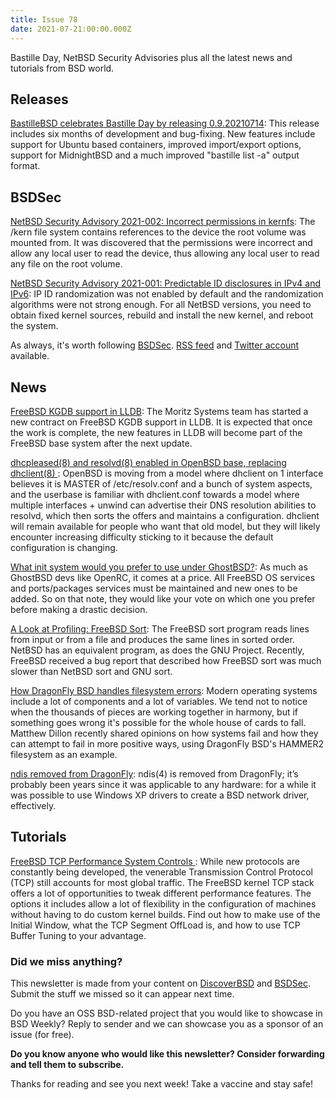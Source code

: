 ```yaml
---
title: Issue 78
date: 2021-07-21:00:00.000Z
---
```


Bastille Day, NetBSD Security Advisories plus all the latest news and tutorials from BSD world.

<!-- more -->

## Releases

[BastilleBSD celebrates Bastille Day by releasing 0.9.20210714](https://github.com/BastilleBSD/bastille/releases/tag/0.9.20210714?utm_source=bsdweekly): This release includes six months of development and bug-fixing. New features include support for Ubuntu based containers, improved import/export options, support for MidnightBSD and a much improved "bastille list -a" output format.

## BSDSec

[NetBSD Security Advisory 2021-002: Incorrect permissions in kernfs](https://bsdsec.net/articles/netbsd-security-advisory-2021-002-incorrect-permissions-in-kernfs?utm_source=bsdweekly): The /kern file system contains references to the device the root volume was mounted from. It was discovered that the permissions were incorrect and allow any local user to read the device, thus allowing any local user to read any file on the root volume.

[NetBSD Security Advisory 2021-001: Predictable ID disclosures in IPv4 and IPv6](https://bsdsec.net/articles/netbsd-security-advisory-2021-001-predictable-id-disclosures-in-ipv4-and-ipv6-2a28ead9-1339-4e99-ab76-9f59bb2805ed?utm_source=bsdweekly): IP ID randomization was not enabled by default and the randomization algorithms were not strong enough. For all NetBSD versions, you need to obtain fixed kernel sources, rebuild and install the new kernel, and reboot the system.

As always, it's worth following [BSDSec](https://bsdsec.net). [RSS feed](https://bsdsec.net/articles.atom) and [Twitter account](https://twitter.com/bsdsec) available.

## News

[FreeBSD KGDB support in LLDB](https://www.moritz.systems/blog/freebsd-kgdb-support-in-lldb/?utm_source=bsdweekly): The Moritz Systems team has started a new contract on FreeBSD KGDB support in LLDB. It is expected that once the work is complete, the new features in LLDB will become part of the FreeBSD base system after the next update.

[dhcpleased(8) and resolvd(8) enabled in OpenBSD base, replacing dhclient(8) ](https://undeadly.org/cgi?action=article;sid=20210717141912&utm_source=bsdweekly): OpenBSD is moving from a model where dhclient on 1 interface believes it is MASTER of /etc/resolv.conf and a bunch of system aspects, and the userbase is familiar with dhclient.conf towards a model where multiple interfaces + unwind can advertise their DNS resolution abilities to resolvd, which then sorts the offers and maintains a configuration. dhclient will remain available for people who want that old model, but they will likely encounter increasing difficulty sticking to it because the default configuration is changing.

[What init system would you prefer to use under GhostBSD?](https://www.ghostbsd.org/what_init_system_pool?utm_source=bsdweekly): As much as GhostBSD devs like OpenRC, it comes at a price. All FreeBSD OS services and ports/packages services must be maintained and new ones to be added. So on that note, they would like your vote on which one you prefer before making a drastic decision.

[A Look at Profiling: FreeBSD Sort](https://freebsdfoundation.org/blog/a-look-at-profiling-freebsd-sort/?utm_source=bsdweekly): The FreeBSD sort program reads lines from input or from a file and produces the same lines in sorted order. NetBSD has an equivalent program, as does the GNU Project. Recently, FreeBSD received a bug report that described how FreeBSD sort was much slower than NetBSD sort and GNU sort.

[How DragonFly BSD handles filesystem errors](https://distrowatch.com/weekly.php?issue=20210712#news&utm_source=bsdweekly): Modern operating systems include a lot of components and a lot of variables. We tend not to notice when the thousands of pieces are working together in harmony, but if something goes wrong it's possible for the whole house of cards to fall. Matthew Dillon recently shared opinions on how systems fail and how they can attempt to fail in more positive ways, using DragonFly BSD's HAMMER2 filesystem as an example.

[ndis removed from DragonFly](https://www.dragonflydigest.com/2021/07/13/25967.html?utm_source=bsdweekly): ndis(4) is removed from DragonFly; it’s probably been years since it was applicable to any hardware: for a while it was possible to use Windows XP drivers to create a BSD network driver, effectively.

## Tutorials

[FreeBSD TCP Performance System Controls ](https://klarasystems.com/articles/freebsd-tcp-performance-system-controls/?utm_source=bsdweekly): While new protocols are constantly being developed, the venerable Transmission Control Protocol (TCP) still accounts for most global traffic. The FreeBSD kernel TCP stack offers a lot of opportunities to tweak different performance features. The options it includes allow a lot of flexibility in the configuration of machines without having to do custom kernel builds. Find out how to make use of the Initial Window, what the TCP Segment OffLoad is, and how to use TCP Buffer Tuning to your advantage.

### Did we miss anything?

This newsletter is made from your content on [DiscoverBSD](https://discoverbsd.com) and [BSDSec](https://bsdsec.net). Submit the stuff we missed so it can appear next time.

Do you have an OSS BSD-related project that you would like to showcase in BSD Weekly? Reply to sender and we can showcase you as a sponsor of an issue (for free).

**Do you know anyone who would like this newsletter? Consider forwarding and tell them to subscribe.**

Thanks for reading and see you next week! Take a vaccine and stay safe!
